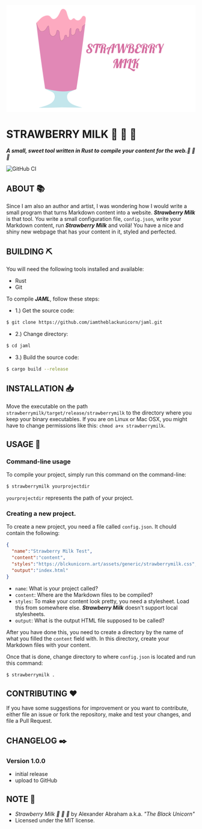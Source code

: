 <p align="center">
 <img src="/assets/banner.png"/>
</p>

# STRAWBERRY MILK :strawberry: :milk_glass: :crab:

***A small, sweet tool written in Rust to compile your content for the web.:strawberry: :milk_glass: :crab:***

![GitHub CI](https://github.com/iamtheblackunicorn/strawberrymilk/actions/workflows/rust.yml/badge.svg)

## ABOUT :books:

Since I am also an author and artist, I was wondering how I would write a small program that turns Markdown content into a website. ***Strawberry Milk*** is that tool. You write a small configuration file, `config.json`, write your Markdown content,
run ***Strawberry Milk*** and voilá! You have a nice and shiny new webpage that has your content in it, styled and perfected.

## BUILDING :pick:

You will need the following tools installed and available:

- Rust
- Git

To compile ***JAML***, follow these steps:

- 1.) Get the source code:
```bash
$ git clone https://github.com/iamtheblackunicorn/jaml.git
```
- 2.) Change directory:
```bash
$ cd jaml
```
- 3.) Build the source code:
```bash
$ cargo build --release
```

## INSTALLATION :inbox_tray:

Move the executable on the path `strawberrymilk/target/release/strawberrymilk` to the directory where you keep your binary executables. If you are on Linux or Mac OSX, you might have to change permissions like this: `chmod a+x strawberrymilk`.

## USAGE :hammer:

### Command-line usage

To compile your project, simply run this command on the command-line:

```bash
$ strawberrymilk yourprojectdir
```

`yourprojectdir` represents the path of your project.

### Creating a new project.

To create a new project, you need a file called `config.json`. It chould contain the following:

```JSON
{
  "name":"Strawberry Milk Test",
  "content":"content",
  "styles":"https://blckunicorn.art/assets/generic/strawberrymilk.css",
  "output":"index.html"
}
```

- `name`: What is your project called?
- `content`: Where are the Markdown files to be compiled?
- `styles`: To make your content look pretty, you need a stylesheet. Load this from somewhere else. ***Strawberry Milk*** doesn't support local stylesheets.
- `output`: What is the output HTML file supposed to be called?

After you have done this, you need to create a directory by the name of what you filled the `content` field with.
In this directory, create your Markdown files with your content.

Once that is done, change directory to where `config.json` is located and run this command:

```bash
$ strawberrymilk .
```

## CONTRIBUTING :heart:

If you have some suggestions for improvement or you want to contribute, either file an issue or fork the repository, make and test your changes, and file a Pull Request.

## CHANGELOG :black_nib:

### Version 1.0.0

- initial release
- upload to GitHub

## NOTE :scroll:

- *Strawberry Milk :strawberry: :milk_glass: :crab:* by Alexander Abraham a.k.a. *"The Black Unicorn"*
- Licensed under the MIT license.
